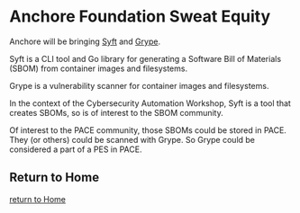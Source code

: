 # Anchore Foundation Sweat Equity

Anchore will be bringing
[Syft](https://github.com/anchore/syft)
and
[Grype](https://github.com/anchore/grype).

Syft is a CLI tool and Go library
for generating a Software Bill of Materials (SBOM)
from container images and filesystems.

Grype is a vulnerability scanner for container images and filesystems.

In the context of the Cybersecurity Automation Workshop,
Syft is a tool that creates SBOMs,
so is of interest to the SBOM community.

Of interest to the PACE community,
those SBOMs could be stored in PACE.
They (or others) could be scanned
with Grype.
So Grype could be considered a part of a PES in PACE.

## Return to Home
[return to Home](../../index.md)
